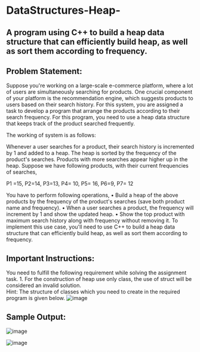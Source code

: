# DataStructures-Heap-

## A program using C++ to build a heap data structure that can efficiently build heap, as well as sort them according to frequency. 

## Problem Statement:
Suppose you're working on a large-scale e-commerce platform, where a lot of users are simultaneously searching for products. 
One crucial component of your platform is the recommendation engine, which suggests products to users based on their search history. For this system, you are assigned a task to develop a program that arrange the products according to their search frequency. For this program, you need to use a heap data structure that keeps track of the product searched frequently.

The working of system is as follows:

Whenever a user searches for a product, their search history is incremented by 1 and added to a heap. The heap is sorted by the frequency of the product's searches. Products with more searches appear higher up in the heap.
Suppose we have following products, with their current frequencies of searches,

P1 =15, P2=14, P3=13, P4= 10, P5= 16, P6=9, P7= 12

You have to perform following operations,
    • Build a heap of the above products by the frequency of the product's searches (save both product name and frequency).
    • When a user searches a product, the frequency will increment by 1 and show the updated heap.
    • Show the top product with maximum search history along with frequency without removing it.
To implement this use case, you'll need to use C++ to build a heap data structure that can efficiently build heap, as well as sort them according to frequency. 

## Important Instructions:
You need to fulfill the following requirement while solving the assignment task. 
    1. For the construction of heap use only class, the use of struct will be considered an invalid solution.   
Hint: The structure of classes which you need to create in the required program is given below. 
![image](https://github.com/amna-rahman/DataStructures-Heap-/assets/109412864/e7aaa52e-8b9b-4558-ad7a-29776c662456)

## Sample Output:
![image](https://github.com/amna-rahman/DataStructures-Heap-/assets/109412864/95d80353-1036-4b49-97a9-1dc19804b30f)


![image](https://github.com/amna-rahman/DataStructures-Heap-/assets/109412864/a35a8619-5df4-488f-ba1d-431666c364f1)
